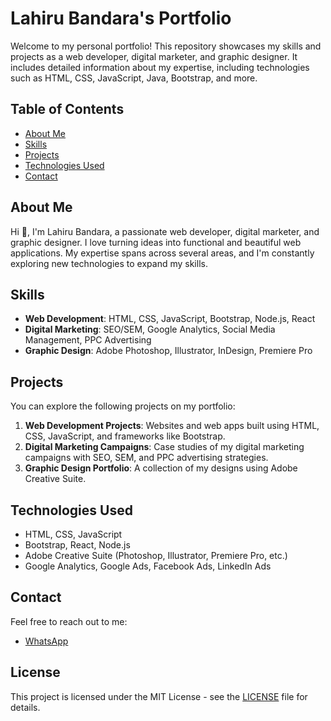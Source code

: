 # Lahiru Bandara's Portfolio

Welcome to my personal portfolio! This repository showcases my skills and projects as a web developer, digital marketer, and graphic designer. It includes detailed information about my expertise, including technologies such as HTML, CSS, JavaScript, Java, Bootstrap, and more.

## Table of Contents
- [About Me](#about-me)
- [Skills](#skills)
- [Projects](#projects)
- [Technologies Used](#technologies-used)
- [Contact](#contact)
  

## About Me
Hi 👋, I'm Lahiru Bandara, a passionate web developer, digital marketer, and graphic designer. I love turning ideas into functional and beautiful web applications. My expertise spans across several areas, and I'm constantly exploring new technologies to expand my skills.

## Skills
- **Web Development**: HTML, CSS, JavaScript, Bootstrap, Node.js, React
- **Digital Marketing**: SEO/SEM, Google Analytics, Social Media Management, PPC Advertising
- **Graphic Design**: Adobe Photoshop, Illustrator, InDesign, Premiere Pro

## Projects
You can explore the following projects on my portfolio:
1. **Web Development Projects**: Websites and web apps built using HTML, CSS, JavaScript, and frameworks like Bootstrap.
2. **Digital Marketing Campaigns**: Case studies of my digital marketing campaigns with SEO, SEM, and PPC advertising strategies.
3. **Graphic Design Portfolio**: A collection of my designs using Adobe Creative Suite.

## Technologies Used
- HTML, CSS, JavaScript
- Bootstrap, React, Node.js
- Adobe Creative Suite (Photoshop, Illustrator, Premiere Pro, etc.)
- Google Analytics, Google Ads, Facebook Ads, LinkedIn Ads

## Contact
Feel free to reach out to me:

- [WhatsApp](https://wa.me/+94756946586?text=Hi%20Lahiru,%20I%20am%20interested%20in%20your%20portfolio!)

## License
This project is licensed under the MIT License - see the [LICENSE](LICENSE) file for details.
